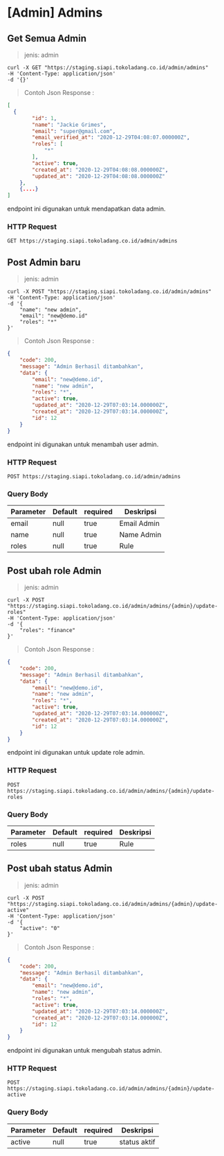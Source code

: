 # [Admin] Admins

## Get Semua Admin

> jenis: admin

```shell
curl -X GET "https://staging.siapi.tokoladang.co.id/admin/admins"
-H 'Content-Type: application/json'
-d '{}'
```
> Contoh Json Response :

```json
[
  {
        "id": 1,
        "name": "Jackie Grimes",
        "email": "super@gmail.com",
        "email_verified_at": "2020-12-29T04:08:07.000000Z",
        "roles": [
            "*"
        ],
        "active": true,
        "created_at": "2020-12-29T04:08:08.000000Z",
        "updated_at": "2020-12-29T04:08:08.000000Z"
    },
    {....}
]
```

endpoint ini digunakan untuk mendapatkan data admin.

### HTTP Request

`GET https://staging.siapi.tokoladang.co.id/admin/admins`

## Post Admin baru

> jenis: admin

```shell
curl -X POST "https://staging.siapi.tokoladang.co.id/admin/admins"
-H 'Content-Type: application/json'
-d '{
    "name": "new admin",
    "email": "new@demo.id"
    "roles": "*"
}'
```
> Contoh Json Response :

```json
{
    "code": 200,
    "message": "Admin Berhasil ditambahkan",
    "data": {
        "email": "new@demo.id",
        "name": "new admin",
        "roles": "*",
        "active": true,
        "updated_at": "2020-12-29T07:03:14.000000Z",
        "created_at": "2020-12-29T07:03:14.000000Z",
        "id": 12
    }
}
```

endpoint ini digunakan untuk menambah user admin.

### HTTP Request

`POST https://staging.siapi.tokoladang.co.id/admin/admins`

### Query Body

Parameter | Default | required | Deskripsi
--------- | ------- | -------- | -----------
email | null | true | Email Admin
name | null | true | Name Admin
roles | null | true | Rule

## Post ubah role Admin

> jenis: admin

```shell
curl -X POST "https://staging.siapi.tokoladang.co.id/admin/admins/{admin}/update-roles"
-H 'Content-Type: application/json'
-d '{
    "roles": "finance"
}'
```
> Contoh Json Response :

```json
{
    "code": 200,
    "message": "Admin Berhasil ditambahkan",
    "data": {
        "email": "new@demo.id",
        "name": "new admin",
        "roles": "*",
        "active": true,
        "updated_at": "2020-12-29T07:03:14.000000Z",
        "created_at": "2020-12-29T07:03:14.000000Z",
        "id": 12
    }
}
```

endpoint ini digunakan untuk update role admin.

### HTTP Request

`POST https://staging.siapi.tokoladang.co.id/admin/admins/{admin}/update-roles`

### Query Body

Parameter | Default | required | Deskripsi
--------- | ------- | -------- | -----------
roles | null | true | Rule

## Post ubah status Admin

> jenis: admin

```shell
curl -X POST "https://staging.siapi.tokoladang.co.id/admin/admins/{admin}/update-active"
-H 'Content-Type: application/json'
-d '{
    "active": "0"
}'
```
> Contoh Json Response :

```json
{
    "code": 200,
    "message": "Admin Berhasil ditambahkan",
    "data": {
        "email": "new@demo.id",
        "name": "new admin",
        "roles": "*",
        "active": true,
        "updated_at": "2020-12-29T07:03:14.000000Z",
        "created_at": "2020-12-29T07:03:14.000000Z",
        "id": 12
    }
}
```

endpoint ini digunakan untuk mengubah status admin.

### HTTP Request

`POST https://staging.siapi.tokoladang.co.id/admin/admins/{admin}/update-active`

### Query Body

Parameter | Default | required | Deskripsi
--------- | ------- | -------- | -----------
active | null | true | status aktif